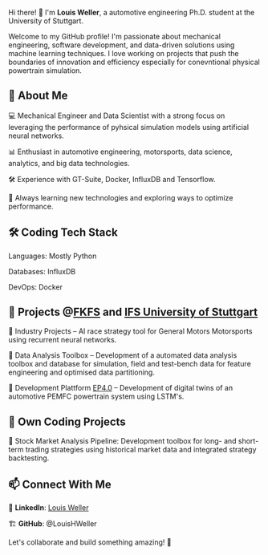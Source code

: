 Hi there! 👋 I'm **Louis Weller**, a automotive engineering Ph.D. student at the University of Stuttgart.

Welcome to my GitHub profile! I'm passionate about mechanical engineering, software development, and data-driven solutions using machine learning techniques. I love working on projects that push the boundaries of innovation and efficiency especially for conevntional physical powertrain simulation.

## 🚀 About Me

💻 Mechanical Engineer and Data Scientist with a strong focus on leveraging the performance of pyhsical simulation models using artificial neural networks.

📊 Enthusiast in automotive engineering, motorsports, data science, analytics, and big data technologies.

🛠️ Experience with GT-Suite, Docker, InfluxDB and Tensorflow.

🎯 Always learning new technologies and exploring ways to optimize performance.

## 🛠️ Coding Tech Stack

Languages: Mostly Python

Databases: InfluxDB

DevOps: Docker

## 📌 Projects @[FKFS](https://www.fkfs.de/) and [IFS University of Stuttgart](https://www.ifs.uni-stuttgart.de/)

🔹 Industry Projects – AI race strategy tool for General Motors Motorsports using recurrent neural networks.

🔹 Data Analysis Toolbox – Development of a automated data analysis toolbox and database for simulation, field and test-bench data for feature engineering and optimised data partitioning.

🔹 Development Plattform [EP4.0](https://ep40.de/) – Development of digital twins of an automotive PEMFC powertrain system using LSTM's.

## 📌 Own Coding Projects

🔹 Stock Market Analysis Pipeline: Development toolbox for long- and short-term trading strategies using historical market data and integrated strategy backtesting.

## 📫 Connect With Me

💼 **LinkedIn**: [Louis Weller](https://www.linkedin.com/in/louis-weller-327b341a3/)

🏗 **GitHub**: @LouisHWeller

Let's collaborate and build something amazing! 🚀

